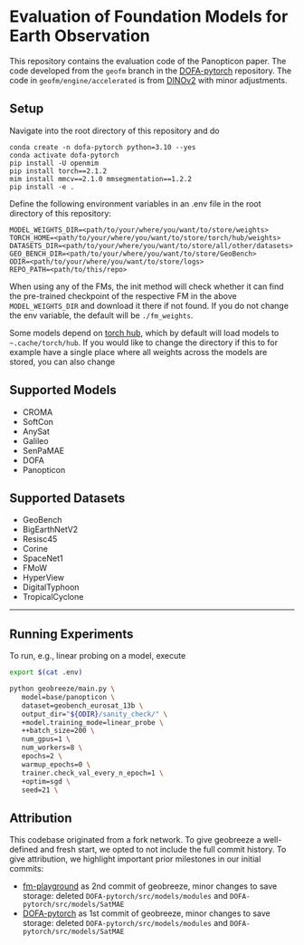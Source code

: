 # Evaluation of Foundation Models for Earth Observation

This repository contains the evaluation code of the Panopticon paper.
The code developed from the `geofm` branch in the [DOFA-pytorch](https://github.com/xiong-zhitong/DOFA-pytorch) repository. The code in `geofm/engine/accelerated` is from [DINOv2](https://github.com/facebookresearch/dinov2) with minor adjustments.

## Setup

Navigate into the root directory of this repository and do
```
conda create -n dofa-pytorch python=3.10 --yes
conda activate dofa-pytorch
pip install -U openmim
pip install torch==2.1.2
mim install mmcv==2.1.0 mmsegmentation==1.2.2
pip install -e .
```

Define the following environment variables in an .env file in the root directory of this repository:
```shell
MODEL_WEIGHTS_DIR=<path/to/your/where/you/want/to/store/weights>
TORCH_HOME=<path/to/your/where/you/want/to/store/torch/hub/weights>
DATASETS_DIR=<path/to/your/where/you/want/to/store/all/other/datasets>
GEO_BENCH_DIR=<path/to/your/where/you/want/to/store/GeoBench>
ODIR=<path/to/your/where/you/want/to/store/logs>
REPO_PATH=<path/to/this/repo>
```

When using any of the FMs, the init method will check whether it can find the pre-trained checkpoint of the respective FM in the above `MODEL_WEIGHTS_DIR` and download it there if not found. If you do not change the env
variable, the default will be `./fm_weights`.

Some models depend on [torch hub](https://pytorch.org/docs/stable/hub.html#where-are-my-downloaded-models-saved), which by default will load models to `~.cache/torch/hub`. If you would like to change the directory if this to
for example have a single place where all weights across the models are stored, you can also change



## Supported Models

- CROMA
- SoftCon
- AnySat
- Galileo
- SenPaMAE
- DOFA
- Panopticon

## Supported Datasets

- GeoBench
- BigEarthNetV2
- Resisc45
- Corine
- SpaceNet1
- FMoW
- HyperView
- DigitalTyphoon
- TropicalCyclone

---


## Running Experiments

To run, e.g., linear probing on a model, execute

```bash
export $(cat .env)

python geobreeze/main.py \
   model=base/panopticon \
   dataset=geobench_eurosat_13b \
   output_dir="${ODIR}/sanity_check/" \
   +model.training_mode=linear_probe \
   ++batch_size=200 \
   num_gpus=1 \
   num_workers=8 \
   epochs=2 \
   warmup_epochs=0 \
   trainer.check_val_every_n_epoch=1 \
   +optim=sgd \
   seed=21 \
```

## Attribution

This codebase originated from a fork network. To give geobreeze a well-defined and fresh start, we opted to not include the full commit history. To give attribution, we highlight important prior milestones in our initial commits:
- [fm-playground](https://github.com/ando-shah/fm-playground/tree/ecfa7b8c04f28f62ec01a4f7fe8ff8be8c5f53a5) as 2nd commit of geobreeze, minor changes to save storage: deleted `DOFA-pytorch/src/models/modules` and `DOFA-pytorch/src/models/SatMAE`
- [DOFA-pytorch](https://github.com/xiong-zhitong/DOFA-pytorch/tree/b915a2f6d2983c04fd08a270a09e5032e9eb91a9) as 1st commit of geobreeze, minor changes to save storage: deleted `DOFA-pytorch/src/models/modules` and `DOFA-pytorch/src/models/SatMAE`

